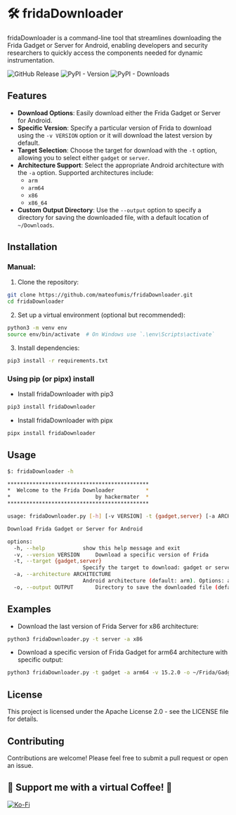 # 🛠️ fridaDownloader

fridaDownloader is a command-line tool that streamlines downloading the Frida Gadget or Server for Android, enabling developers and security researchers to quickly access the components needed for dynamic instrumentation.

![GitHub Release](https://img.shields.io/github/v/release/mateofumis/FridaDownloader)
![PyPI - Version](https://img.shields.io/pypi/v/fridaDownloader)
![PyPI - Downloads](https://img.shields.io/pypi/dm/fridaDownloader)

## Features

- **Download Options**: Easily download either the Frida Gadget or Server for Android.
- **Specific Version**: Specify a particular version of Frida to download using the `-v VERSION` option or it will download the latest version by default.
- **Target Selection**: Choose the target for download with the `-t` option, allowing you to select either `gadget` or `server`.
- **Architecture Support**: Select the appropriate Android architecture with the `-a` option. Supported architectures include:
  - `arm`
  - `arm64`
  - `x86`
  - `x86_64`
- **Custom Output Directory**: Use the `--output` option to specify a directory for saving the downloaded file, with a default location of `~/Downloads`.

## Installation

### Manual:

1. Clone the repository:

```bash
git clone https://github.com/mateofumis/fridaDownloader.git
cd fridaDownloader
```

2. Set up a virtual environment (optional but recommended):

```bash
python3 -m venv env
source env/bin/activate  # On Windows use `.\env\Scripts\activate`
```

3. Install dependencies:

```bash
pip3 install -r requirements.txt
```

### Using pip (or pipx) install

- Install fridaDownloader with pip3

```bash
pip3 install fridaDownloader 
```
- Install fridaDownloader with pipx

```bash
pipx install fridaDownloader 
```

## Usage

```bash
$: fridaDownloader -h

*********************************************
*  Welcome to the Frida Downloader          *
*                           by hackermater  *
*********************************************

usage: fridaDownloader.py [-h] [-v VERSION] -t {gadget,server} [-a ARCHITECTURE] [-o OUTPUT]

Download Frida Gadget or Server for Android

options:
  -h, --help            show this help message and exit
  -v, --version VERSION     Download a specific version of Frida
  -t, --target {gadget,server}
                        Specify the target to download: gadget or server
  -a, --architecture ARCHITECTURE
                        Android architecture (default: arm). Options: arm, arm64, x86, x86_64
  -o, --output OUTPUT       Directory to save the downloaded file (default: ~/Downloads)
```

## Examples

- Download the last version of Frida Server for x86 architecture:

```bash
python3 fridaDownloader.py -t server -a x86
```

- Download a specific version of Frida Gadget for arm64 architecture with specific output:

```bash
python3 fridaDownloader.py -t gadget -a arm64 -v 15.2.0 -o ~/Frida/Gadget/frida-gadget-arm64
```

## License

This project is licensed under the Apache License 2.0 - see the LICENSE file for details.

## Contributing

Contributions are welcome! Please feel free to submit a pull request or open an issue.

## 🧡 Support me with a virtual Coffee! 🧡

[![Ko-Fi](https://storage.ko-fi.com/cdn/brandasset/kofi_button_stroke.png)](https://ko-fi.com/hackermater)
